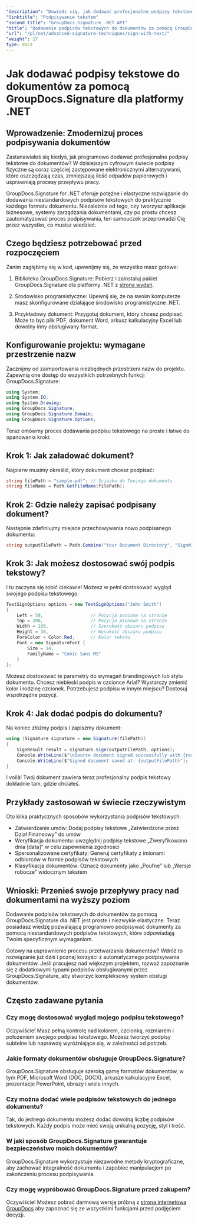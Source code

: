 ```yaml
---
"description": "Dowiedz się, jak dodawać profesjonalne podpisy tekstowe do dowolnego formatu dokumentu za pomocą GroupDocs.Signature dla .NET. Prosta implementacja z kompletnymi przykładami kodu."
"linktitle": "Podpisywanie tekstem"
"second_title": "GroupDocs.Signature .NET API"
"title": "Dodawanie podpisów tekstowych do dokumentów za pomocą GroupDocs.Signature dla platformy .NET"
"url": "/pl/net/advanced-signature-techniques/sign-with-text/"
"weight": 17
type: docs
---
```

# Jak dodawać podpisy tekstowe do dokumentów za pomocą GroupDocs.Signature dla platformy .NET

## Wprowadzenie: Zmodernizuj proces podpisywania dokumentów

Zastanawiałeś się kiedyś, jak programowo dodawać profesjonalne podpisy tekstowe do dokumentów? W dzisiejszym cyfrowym świecie podpisy fizyczne są coraz częściej zastępowane elektronicznymi alternatywami, które oszczędzają czas, zmniejszają ilość odpadów papierowych i usprawniają procesy przepływu pracy.

GroupDocs.Signature for .NET oferuje potężne i elastyczne rozwiązanie do dodawania niestandardowych podpisów tekstowych do praktycznie każdego formatu dokumentu. Niezależnie od tego, czy tworzysz aplikacje biznesowe, systemy zarządzania dokumentami, czy po prostu chcesz zautomatyzować proces podpisywania, ten samouczek przeprowadzi Cię przez wszystko, co musisz wiedzieć.

## Czego będziesz potrzebować przed rozpoczęciem

Zanim zagłębimy się w kod, upewnijmy się, że wszystko masz gotowe:

1. Biblioteka GroupDocs.Signature: Pobierz i zainstaluj pakiet GroupDocs.Signature dla platformy .NET z [strona wydań](https://releases.groupdocs.com/signature/net/).

2. Środowisko programistyczne: Upewnij się, że na swoim komputerze masz skonfigurowane działające środowisko programistyczne .NET.

3. Przykładowy dokument: Przygotuj dokument, który chcesz podpisać. Może to być plik PDF, dokument Word, arkusz kalkulacyjny Excel lub dowolny inny obsługiwany format.

## Konfigurowanie projektu: wymagane przestrzenie nazw

Zacznijmy od zaimportowania niezbędnych przestrzeni nazw do projektu. Zapewnią one dostęp do wszystkich potrzebnych funkcji GroupDocs.Signature:

```csharp
using System;
using System.IO;
using System.Drawing;
using GroupDocs.Signature;
using GroupDocs.Signature.Domain;
using GroupDocs.Signature.Options;
```

Teraz omówmy proces dodawania podpisu tekstowego na proste i łatwe do opanowania kroki:

## Krok 1: Jak załadować dokument?

Najpierw musimy określić, który dokument chcesz podpisać:

```csharp
string filePath = "sample.pdf"; // Ścieżka do Twojego dokumentu
string fileName = Path.GetFileName(filePath);
```

## Krok 2: Gdzie należy zapisać podpisany dokument?

Następnie zdefiniujmy miejsce przechowywania nowo podpisanego dokumentu:

```csharp
string outputFilePath = Path.Combine("Your Document Directory", "SignWithText", fileName);
```

## Krok 3: Jak możesz dostosować swój podpis tekstowy?

I tu zaczyna się robić ciekawie! Możesz w pełni dostosować wygląd swojego podpisu tekstowego:

```csharp
TextSignOptions options = new TextSignOptions("John Smith")
{
    Left = 50,                  // Pozycja pozioma na stronie
    Top = 200,                  // Pozycja pionowa na stronie
    Width = 100,                // Szerokość obszaru podpisu
    Height = 30,                // Wysokość obszaru podpisu
    ForeColor = Color.Red,      // Kolor tekstu
    Font = new SignatureFont { 
        Size = 14, 
        FamilyName = "Comic Sans MS" 
    }
};
```

Możesz dostosować te parametry do wymagań brandingowych lub stylu dokumentu. Chcesz niebieski podpis w czcionce Arial? Wystarczy zmienić kolor i rodzinę czcionek. Potrzebujesz podpisu w innym miejscu? Dostosuj współrzędne pozycji.

## Krok 4: Jak dodać podpis do dokumentu?

Na koniec złóżmy podpis i zapiszmy dokument:

```csharp
using (Signature signature = new Signature(filePath))
{
    SignResult result = signature.Sign(outputFilePath, options);
    Console.WriteLine($"\nSource document signed successfully with {result.Succeeded.Count} signature(s).");
    Console.WriteLine($"Signed document saved at: {outputFilePath}");
}
```

I voilà! Twój dokument zawiera teraz profesjonalny podpis tekstowy dokładnie tam, gdzie chciałeś.

## Przykłady zastosowań w świecie rzeczywistym

Oto kilka praktycznych sposobów wykorzystania podpisów tekstowych:

- Zatwierdzanie umów: Dodaj podpisy tekstowe „Zatwierdzone przez Dział Finansowy” do umów
- Weryfikacja dokumentu: uwzględnij podpisy tekstowe „Zweryfikowano dnia [data]” w celu zapewnienia zgodności
- Spersonalizowane certyfikaty: Generuj certyfikaty z imionami odbiorców w formie podpisów tekstowych
- Klasyfikacja dokumentów: Oznacz dokumenty jako „Poufne” lub „Wersje robocze” widocznym tekstem

## Wnioski: Przenieś swoje przepływy pracy nad dokumentami na wyższy poziom

Dodawanie podpisów tekstowych do dokumentów za pomocą GroupDocs.Signature dla .NET jest proste i niezwykle elastyczne. Teraz posiadasz wiedzę pozwalającą programowo podpisywać dokumenty za pomocą niestandardowych podpisów tekstowych, które odpowiadają Twoim specyficznym wymaganiom.

Gotowy na usprawnienie procesu przetwarzania dokumentów? Wdróż to rozwiązanie już dziś i poznaj korzyści z automatycznego podpisywania dokumentów. Jeśli pracujesz nad większym projektem, rozważ zapoznanie się z dodatkowymi typami podpisów obsługiwanymi przez GroupDocs.Signature, aby stworzyć kompleksowy system obsługi dokumentów.

## Często zadawane pytania

### Czy mogę dostosować wygląd mojego podpisu tekstowego?

Oczywiście! Masz pełną kontrolę nad kolorem, czcionką, rozmiarem i położeniem swojego podpisu tekstowego. Możesz tworzyć podpisy subtelne lub naprawdę wyróżniające się, w zależności od potrzeb.

### Jakie formaty dokumentów obsługuje GroupDocs.Signature?

GroupDocs.Signature obsługuje szeroką gamę formatów dokumentów, w tym PDF, Microsoft Word (DOC, DOCX), arkusze kalkulacyjne Excel, prezentacje PowerPoint, obrazy i wiele innych.

### Czy można dodać wiele podpisów tekstowych do jednego dokumentu?

Tak, do jednego dokumentu możesz dodać dowolną liczbę podpisów tekstowych. Każdy podpis może mieć swoją unikalną pozycję, styl i treść.

### W jaki sposób GroupDocs.Signature gwarantuje bezpieczeństwo moich dokumentów?

GroupDocs.Signature wykorzystuje niezawodne metody kryptograficzne, aby zachować integralność dokumentu i zapobiec manipulacjom po zakończeniu procesu podpisywania.

### Czy mogę wypróbować GroupDocs.Signature przed zakupem?

Oczywiście! Możesz pobrać darmową wersję próbną z [strona internetowa GroupDocs](https://releases.groupdocs.com/) aby zapoznać się ze wszystkimi funkcjami przed podjęciem decyzji.